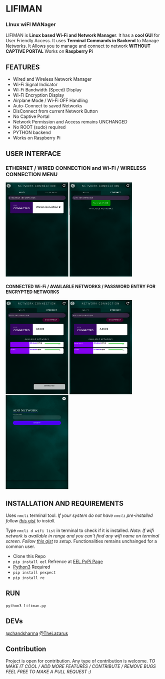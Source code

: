 # **LIFIMAN**
### **LI**nux wi**FI MAN**ager
LIFIMAN is **Linux based Wi-Fi and Network Manager**. It has a **cool GUI** for User Friendly Access. It uses **Terminal Commands in Backend** to Manage Networks. It Allows you to manage and connect to network **WITHOUT CAPTIVE PORTAL**
Works on **Raspberry Pi**

## FEATURES
- Wired and Wireless Network Manager
- Wi-Fi Signal Indicator
- Wi-Fi Bandwidth (Speed) Display
- Wi-Fi Encryption Display
- Airplane Mode / Wi-Fi OFF Handling
- Auto-Connect to saved Networks
- DisConnect from current Network Button
- No Captive Portal
- Network Permission and Access remains UNCHANGED
- No ROOT (sudo) required
- PYTHON backend
- Works on Raspberry Pi

## USER INTERFACE
### ETHERNET / WIRED CONNECTION and Wi-Fi / WIRELESS CONNECTION MENU
 <p float="left">
<img src="https://github.com/chandsharma/LiFiMan/blob/main/Readme_resources/ethernet_menu.png" width="200px" height="300px">
<img src="https://github.com/chandsharma/LiFiMan/blob/main/Readme_resources/wifi_off_airplanemode.png" width="200px" height="300px">
  </p>
  
#### CONNECTED Wi-Fi / AVAILABLE NETWORKS / PASSWORD ENTRY FOR ENCRYPTED NETWORKS
  <p float="left">
  <img src="https://github.com/chandsharma/LiFiMan/blob/main/Readme_resources/wifi_main_connected.png" width="200px" height="300px">
  <img src="https://github.com/chandsharma/LiFiMan/blob/main/Readme_resources/signal_indicator.png" width="200px" height="300px">
  <img src="https://github.com/chandsharma/LiFiMan/blob/main/Readme_resources/encryption_password.png" width="200px" height="300px">
  </p>
  
## INSTALLATION AND REQUIREMENTS
Uses `nmcli` terminal tool. *If your system do not have `nmcli` pre-installed follow [this gist](https://gist.github.com/jjsanderson/ab2407ab5fd07feb2bc5e681b14a537a) to install.*

Type `nmcli d wifi list` in terminal to check if it is installed. *Note: If wifi network is available in range and you can't find any wifi name on terminal screen. Follow [this gist](https://gist.github.com/jjsanderson/ab2407ab5fd07feb2bc5e681b14a537a) to setup.* Functionalities remains unchainged for a common user.
- Clone this Repo
- `pip install eel` Refrence at [EEL PyPi Page](https://pypi.org/project/Eel/#:~:text=Eel%20is%20a%20little%20Python,from%20Javascript%2C%20and%20vice%20versa.)
- [Python3](https://www.python.org/) Required
- `pip install pexpect`
- `pip install re`

## RUN
`python3 lifiman.py`

## DEVs
[@chandsharma](https://github.com/chandsharma)
[@TheLazarus](https://github.com/TheLazarus)

## Contribution
Project is open for contribution. Any type of contribution is welcome.
*TO MAKE IT COOL / ADD MORE FEATURES / CONTRIBUTE / REMOVE BUGS FEEL FREE TO MAKE A PULL REQUEST :)*
